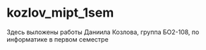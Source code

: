 # kozlov_mipt_1sem
Здесь выложены работы Даниила Козлова, группа БО2-108, по информатике в первом семестре 

